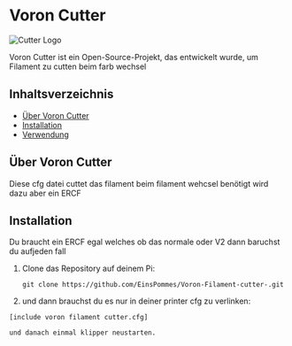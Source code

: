 # Voron Cutter

![Cutter Logo](cutter-logo.png)

Voron Cutter ist ein Open-Source-Projekt, das entwickelt wurde, um Filament zu cutten beim farb wechsel 

## Inhaltsverzeichnis

- [Über Voron Cutter](#über-voron-cutter)
- [Installation](#installation)
- [Verwendung](#verwendung)



## Über Voron Cutter

Diese cfg datei cuttet das filament beim filament wehcsel benötigt wird dazu aber ein ERCF

## Installation

Du braucht ein ERCF egal welches ob das normale oder V2 dann baruchst du aufjeden fall 

1. Clone das Repository auf deinem Pi:

   ```shell
   git clone https://github.com/EinsPommes/Voron-Filament-cutter-.git

2. und dann brauchst du es nur in deiner printer cfg zu verlinken:
```shell
[include voron filament cutter.cfg]

und danach einmal klipper neustarten.


